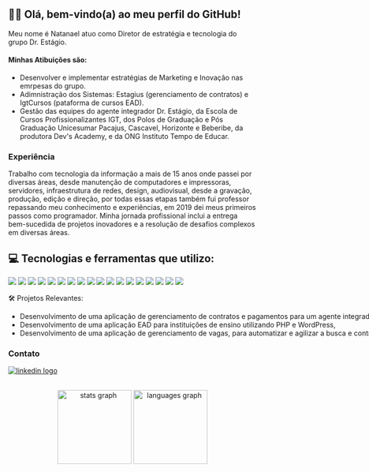 ## 👋🏻 Olá, bem-vindo(a) ao meu perfil do GitHub! 

Meu nome é Natanael atuo como Diretor de estratégia e tecnologia do grupo Dr. Estágio.
#### Minhas Atibuições são: 
- Desenvolver e implementar estratégias de Marketing e Inovação nas emrpesas do grupo.
- Adimnistração dos Sistemas: Estagius (gerenciamento de contratos) e IgtCursos (pataforma de cursos EAD).
- Gestão das equipes do agente integrador Dr. Estágio, da Escola de Cursos Profissionalizantes IGT, dos Polos de Graduação e Pós Graduação Unicesumar Pacajus, Cascavel, Horizonte e Beberibe, da produtora Dev's Academy, e da ONG Instituto Tempo de Educar.

### Experiência
Trabalho com tecnologia da informação a mais de 15 anos onde passei por diversas áreas, desde manutenção de computadores e impressoras, servidores, infraestrutura de redes, design, audiovisual, desde a gravação, produção, edição e direção, por todas essas etapas também fui professor repassando meu conhecimento e experiências, em 2019 dei meus primeiros passos como programador. Minha jornada profissional inclui a entrega bem-sucedida de projetos inovadores e a resolução de desafios complexos em diversas áreas.

## 💻 Tecnologias e ferramentas que utilizo:

<img src="https://img.shields.io/badge/JavaScript-323330?style=for-the-badge&logo=javascript&logoColor=F7DF1E"><nobr>
<img src="https://img.shields.io/badge/Vue.js-35495E?style=for-the-badge&logo=vuedotjs&logoColor=4FC08D">
<img src="https://img.shields.io/badge/Vuetify-1867C0?style=for-the-badge&logo=vuetify&logoColor=white">
<img src="https://img.shields.io/badge/react-%2320232a.svg?style=for-the-badge&logo=react&logoColor=%2361DAFB">
<img src="https://img.shields.io/badge/Node.js-43853D?style=for-the-badge&logo=node.js&logoColor=white">
<img src="https://img.shields.io/badge/PHP-777BB4?style=for-the-badge&logo=php&logoColor=white"><nobr>
<img src="https://img.shields.io/badge/Laravel-FF2D20?style=for-the-badge&logo=laravel&logoColor=white">
<img src="https://img.shields.io/badge/WordPress-323330?style=for-the-badge&logo=wordpress&logoColor=F7DF1E">
<img src="https://img.shields.io/badge/Bootstrap-563D7C?style=for-the-badge&logo=bootstrap&logoColor=white">
<img src="https://img.shields.io/badge/MySQL-00000F?style=for-the-badge&logo=mysql&logoColor=white"><nobr>
<img src="https://img.shields.io/badge/SQLite-07405E?style=for-the-badge&logo=sqlite&logoColor=white">
<img src="https://img.shields.io/badge/HTML5-E34F26?style=for-the-badge&logo=html5&logoColor=white">
<img src="https://img.shields.io/badge/CSS3-1572B6?style=for-the-badge&logo=css3&logoColor=white">
<img src="https://img.shields.io/badge/Visual_Studio_Code-0078D4?style=for-the-badge&logo=visual%20studio%20code&logoColor=white">
<img src="https://img.shields.io/badge/Windows-0078D6?style=for-the-badge&logo=windows&logoColor=white">
<img src="https://img.shields.io/badge/Ubuntu-E95420?style=for-the-badge&logo=ubuntu&logoColor=white">
 <img src="https://img.shields.io/badge/git-%23F05033.svg?style=for-the-badge&logo=git&logoColor=white">
 <img src="https://img.shields.io/badge/github-%23121011.svg?style=for-the-badge&logo=github&logoColor=white">


🛠️ Projetos Relevantes:
- Desenvolvimento de uma aplicação de gerenciamento de contratos e pagamentos para um agente integrador utilizando React.JS e Node.js.
- Desenvolvimento de uma aplicação EAD para instituições de ensino utilizando PHP e WordPress,
- Desenvolvimento de uma aplicação de gerenciamento de vagas, para automatizar e agilizar a busca e contratação de novos colaboradores, utilizando React.JS e Laravel.



### Contato
<a href="https://www.linkedin.com/in/natanaelbguilherme/" target=”_blank”><img src="https://img.shields.io/badge/LinkedIn-0077B5?style=for-the-badge&logo=linkedin&logoColor=white" alt="linkedin logo"  /></a>

<br>
<div align="center">
  <img src="https://github-readme-stats.vercel.app/api?username=natanaelbguilherme&hide_title=false&hide_rank=false&show_icons=true&include_all_commits=true&count_private=true&disable_animations=false&theme=dracula&locale=en&hide_border=true" height="150" alt="stats graph"  />
  <img src="https://github-readme-stats.vercel.app/api/top-langs?username=natanaelbguilherme&locale=en&hide_title=false&layout=compact&card_width=320&langs_count=5&theme=dracula&hide_border=true" height="150" alt="languages graph"  />

</div>
